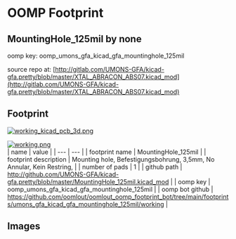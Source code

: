 # OOMP Footprint  
## MountingHole_125mil  by none  
  
oomp key: oomp_umons_gfa_kicad_gfa_mountinghole_125mil  
  
source repo at: [http://gitlab.com/UMONS-GFA/kicad-gfa.pretty/blob/master/XTAL_ABRACON_ABS07.kicad_mod](http://gitlab.com/UMONS-GFA/kicad-gfa.pretty/blob/master/XTAL_ABRACON_ABS07.kicad_mod)  
## Footprint  
  
[![working_kicad_pcb_3d.png](working_kicad_pcb_3d_600.png)](working_kicad_pcb_3d.png)  
  
[![working.png](working_600.png)](working.png)  
| name | value | 
| --- | --- | 
| footprint name | MountingHole_125mil | 
| footprint description | Mounting hole, Befestigungsbohrung, 3,5mm, No Annular, Kein Restring, | 
| number of pads | 1 | 
| github path | http://github.com/UMONS-GFA/kicad-gfa.pretty/blob/master/MountingHole_125mil.kicad_mod | 
| oomp key | oomp_umons_gfa_kicad_gfa_mountinghole_125mil | 
| oomp bot github | https://github.com/oomlout/oomlout_oomp_footprint_bot/tree/main/footprints/umons_gfa_kicad_gfa_mountinghole_125mil/working | 
## Images  

